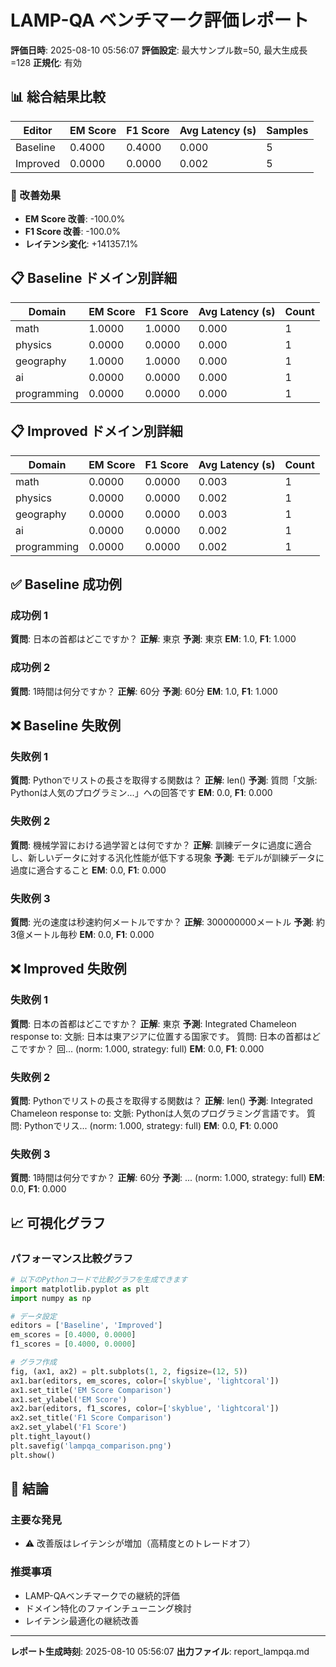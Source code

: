 # LAMP-QA ベンチマーク評価レポート

**評価日時**: 2025-08-10 05:56:07
**評価設定**: 最大サンプル数=50, 最大生成長=128
**正規化**: 有効

## 📊 総合結果比較

| Editor | EM Score | F1 Score | Avg Latency (s) | Samples |
|--------|----------|----------|----------------|---------|
| Baseline | 0.4000 | 0.4000 | 0.000 | 5 |
| Improved | 0.0000 | 0.0000 | 0.002 | 5 |

### 🚀 改善効果

- **EM Score 改善**: -100.0%
- **F1 Score 改善**: -100.0%
- **レイテンシ変化**: +141357.1%

## 📋 Baseline ドメイン別詳細

| Domain | EM Score | F1 Score | Avg Latency (s) | Count |
|--------|----------|----------|----------------|-------|
| math | 1.0000 | 1.0000 | 0.000 | 1 |
| physics | 0.0000 | 0.0000 | 0.000 | 1 |
| geography | 1.0000 | 1.0000 | 0.000 | 1 |
| ai | 0.0000 | 0.0000 | 0.000 | 1 |
| programming | 0.0000 | 0.0000 | 0.000 | 1 |

## 📋 Improved ドメイン別詳細

| Domain | EM Score | F1 Score | Avg Latency (s) | Count |
|--------|----------|----------|----------------|-------|
| math | 0.0000 | 0.0000 | 0.003 | 1 |
| physics | 0.0000 | 0.0000 | 0.002 | 1 |
| geography | 0.0000 | 0.0000 | 0.003 | 1 |
| ai | 0.0000 | 0.0000 | 0.002 | 1 |
| programming | 0.0000 | 0.0000 | 0.002 | 1 |

## ✅ Baseline 成功例

### 成功例 1
**質問**: 日本の首都はどこですか？
**正解**: 東京
**予測**: 東京
**EM**: 1.0, **F1**: 1.000

### 成功例 2
**質問**: 1時間は何分ですか？
**正解**: 60分
**予測**: 60分
**EM**: 1.0, **F1**: 1.000

## ❌ Baseline 失敗例

### 失敗例 1
**質問**: Pythonでリストの長さを取得する関数は？
**正解**: len()
**予測**: 質問「文脈: Pythonは人気のプログラミン...」への回答です
**EM**: 0.0, **F1**: 0.000

### 失敗例 2
**質問**: 機械学習における過学習とは何ですか？
**正解**: 訓練データに過度に適合し、新しいデータに対する汎化性能が低下する現象
**予測**: モデルが訓練データに過度に適合すること
**EM**: 0.0, **F1**: 0.000

### 失敗例 3
**質問**: 光の速度は秒速約何メートルですか？
**正解**: 300000000メートル
**予測**: 約3億メートル毎秒
**EM**: 0.0, **F1**: 0.000

## ❌ Improved 失敗例

### 失敗例 1
**質問**: 日本の首都はどこですか？
**正解**: 東京
**予測**: Integrated Chameleon response to: 文脈: 日本は東アジアに位置する国家です。
質問: 日本の首都はどこですか？
回... (norm: 1.000, strategy: full)
**EM**: 0.0, **F1**: 0.000

### 失敗例 2
**質問**: Pythonでリストの長さを取得する関数は？
**正解**: len()
**予測**: Integrated Chameleon response to: 文脈: Pythonは人気のプログラミング言語です。
質問: Pythonでリス... (norm: 1.000, strategy: full)
**EM**: 0.0, **F1**: 0.000

### 失敗例 3
**質問**: 1時間は何分ですか？
**正解**: 60分
**予測**: ... (norm: 1.000, strategy: full)
**EM**: 0.0, **F1**: 0.000

## 📈 可視化グラフ

### パフォーマンス比較グラフ
```python
# 以下のPythonコードで比較グラフを生成できます
import matplotlib.pyplot as plt
import numpy as np

# データ設定
editors = ['Baseline', 'Improved']
em_scores = [0.4000, 0.0000]
f1_scores = [0.4000, 0.0000]

# グラフ作成
fig, (ax1, ax2) = plt.subplots(1, 2, figsize=(12, 5))
ax1.bar(editors, em_scores, color=['skyblue', 'lightcoral'])
ax1.set_title('EM Score Comparison')
ax1.set_ylabel('EM Score')
ax2.bar(editors, f1_scores, color=['skyblue', 'lightcoral'])
ax2.set_title('F1 Score Comparison')
ax2.set_ylabel('F1 Score') 
plt.tight_layout()
plt.savefig('lampqa_comparison.png')
plt.show()
```

## 🎯 結論

### 主要な発見
- ⚠️ 改善版はレイテンシが増加（高精度とのトレードオフ）

### 推奨事項
- LAMP-QAベンチマークでの継続的評価
- ドメイン特化のファインチューニング検討
- レイテンシ最適化の継続改善

---
**レポート生成時刻**: 2025-08-10 05:56:07
**出力ファイル**: report_lampqa.md